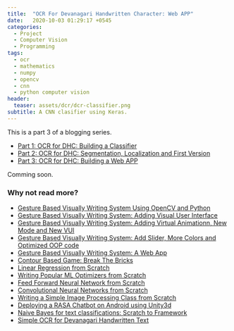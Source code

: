 ```yaml
---
title:  "OCR For Devanagari Handwritten Character: Web APP"
date:   2020-10-03 01:29:17 +0545
categories:
  - Project
  - Computer Vision
  - Programming
tags:
  - ocr
  - mathematics
  - numpy
  - opencv
  - cnn
  - python computer vision
header:
  teaser: assets/dcr/dcr-classifier.png
subtitle: A CNN clasifier using Keras.
---
```

This is a part 3 of a blogging series.
* [Part 1: OCR for DHC: Building a Classifier]({{site.url}}/2020/10/01/ocr-for-devanagari-handwritten-character-recognition-building-a-classifier/)
* [Part 2: OCR for DHC: Segmentation, Localization and First Version]({{site.url}}/2020/10/02/ocr-for-devanagari-handwritten-character-recognition-segmentation-localization-using-numpy/)
* [Part 3: OCR for DHC: Building a Web APP]({{site.url}}/2020/10/03/ocr-for-devanagari-handwritten-character-recognition-web-app/)


Comming soon.

### Why not read more?
* [Gesture Based Visually Writing System Using OpenCV and Python]({{site.url}}/2020/08/01/gesture-based-visually-writing-system-using-opencv-and-python/)
* [Gesture Based Visually Writing System: Adding Visual User Interface]({{site.url}}/2020/08/11/gesture-based-visually-writing-system-make-a-visual-user-interface/)
* [Gesture Based Visually Writing System: Adding Virtual Animationn, New Mode and New VUI]({{site.url}}/2020/08/14/gesture-based-visually-writing-system-adding-virtual-animation-new-mode-and-new-vui/)
* [Gesture Based Visually Writing System: Add Slider, More Colors and Optimized OOP code]({{site.url}}/2020/08/21/gesture-based-visually-writing-system-add-slider-more-colors-and-optimized-code/)
* [Gesture Based Visually Writing System: A Web App]({{site.url}}/2020/08/29/gesture-based-visually-writing-system-web-app/)
* [Contour Based Game: Break The Bricks]({{site.url}}/2020/08/16/contour-based-game-break-the-bricks/)
* [Linear Regression from Scratch]({{site.url}}/2020/08/07/writing-a-linear-regression-class-from-scratch-using-python/)
* [Writing Popular ML Optimizers from Scratch]({{site.url}}/2020/06/05/writing-popular-machine-learning-optimizers-from-scratch-on-python/)
* [Feed Forward Neural Network from Scratch]({{site.url}}/2020/05/31/writing-a-deep-neural-network-from-scratch-on-python/)
* [Convolutional Neural Networks from Scratch]({{site.url}}/2020/06/05/convolutional-neural-networks-from-scratch-on-python/)
* [Writing a Simple Image Processing Class from Scratch]({{site.url}}/2020/05/31/image-processing-class-from-scratch-on-python/)
* [Deploying a RASA Chatbot on Android using Unity3d]({{site.url}}/2020/08/04/deploying-a-simple-rasa-chatbot-on-unity3d-project-to-make-a-chatbot-for-android-devices/)
* [Naive Bayes for text classifications: Scratch to Framework]({{site.url}}/2020/03/04/text-classification-using-naive-bayes-scratch-to-the-framework/)
* [Simple OCR for Devanagari Handwritten Text]({{site.url}}/2020/02/25/building-ocr-for-devanagari-handwritten-character/)


